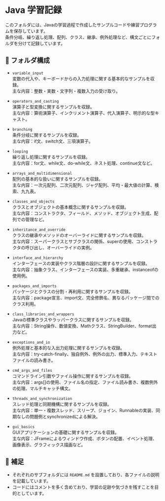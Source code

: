 # Java 学習記録

このフォルダには、Javaの学習過程で作成したサンプルコードや練習プログラムを保存しています。  
条件分岐、繰り返し処理、配列、クラス、継承、例外処理など、構文ごとにフォルダを分けて記録しています。

## 📁 フォルダ構成

- `variable_input`  
  変数の代入や、キーボードからの入力処理に関する基本的なサンプルを収録。  
  主な内容：整数・実数・文字列・複数入力の受け取り。

- `operators_and_casting`  
  演算子と型変換に関するサンプルを収録。  
  主な内容：算術演算子、インクリメント演算子、代入演算子、明示的な型キャスト。

- `branching`  
  条件分岐に関するサンプルを収録。  
  主な内容：if文、switch文、三項演算子。

- `looping`  
  繰り返し処理に関するサンプルを収録。  
  主な内容：for文、while文、do-while文、ネスト処理、continue文など。

- `arrays_and_multidimensional`  
  配列の基本的な扱いに関するサンプルを収録。  
  主な内容：一次元配列、二次元配列、ジャグ配列、平均・最大値の計算、検索、九九表。

- `classes_and_objects`  
  クラスとオブジェクトの基本概念に関するサンプルを収録。  
  主な内容：コンストラクタ、フィールド、メソッド、オブジェクト生成、配列での管理など。

- `inheritance_and_override`  
  クラスの継承やメソッドのオーバーライドに関するサンプルを収録。  
  主な内容：スーパークラスとサブクラスの関係、superの使用、コンストラクタの呼び出し、オーバーライドの実例。

- `interface_and_hierarchy`  
  インターフェースの実装やクラス階層の設計に関するサンプルを収録。  
  主な内容：抽象クラス、インターフェースの実装、多重継承、instanceofの使用例。

- `packages_and_imports`  
  パッケージとクラスの分割・再利用に関するサンプルを収録。  
  主な内容：package宣言、import文、完全修飾名、異なるパッケージ間でのクラス利用。

- `class_libraries_and_wrappers`  
  Javaの標準クラスやラッパークラスに関するサンプルを収録。  
  主な内容：String操作、数値変換、Mathクラス、StringBuilder、format出力など。

- `exceptions_and_io`  
  例外処理と基本的な入出力処理に関するサンプルを収録。  
  主な内容：try-catch-finally、独自例外、例外の出力、標準入力、テキストファイルの読み書き。

- `cmd_args_and_files`  
  コマンドライン引数やファイル操作に関するサンプルを収録。  
  主な内容：args[]の使用、ファイル名の指定、ファイル読み書き、複数例外の処理、マルチキャッチ構文。

- `threads_and_synchronization`  
  スレッド処理と同期機構に関するサンプルを収録。  
  主な内容：単一・複数スレッド、スリープ、ジョイン、Runnableの実装、同期なしの問題例とsynchronizedによる解決。

- `gui_basics`  
  GUIアプリケーションの基礎に関するサンプルを収録。  
  主な内容：JFrameによるウィンドウ作成、ボタンの配置、イベント処理、画像表示、グラフィックス描画など。  
  
## 📌 補足

- それぞれのサブフォルダには `README.md` を設置しており、各ファイルの説明を記載しています。
- コードにはコメントを多く含めており、学習の足跡や気づきを残すことを目的としています。